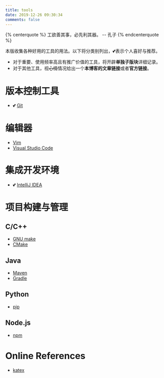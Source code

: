 ```yaml
---
title: tools
date: 2019-12-26 09:30:34
comments: false
---
```


{% centerquote %}
工欲善其事，必先利其器。
-- 孔子
{% endcenterquote %}

本版收集各种好用的工具的用法。以下将分类别列出，💕表示个人喜好与推荐。
- 对于重要、使用频率高且有推广价值的工具，将开辟**单独子版块**详细记录。
- 对于其他工具，视~~心情~~情况给出一个**本博客的文章链接**或者**官方链接**。

# 版本控制工具
- 💕 [Git](/notes/tools/git/)

# 编辑器
- [Vim](/2019/05/08/pro-vim/)
- [Visual Studio Code](https://code.visualstudio.com/)

# 集成开发环境
- 💕 [IntelliJ IDEA](/notes/tools/idea/)

# 项目构建与管理
## C/C++
- [GNU make](https://www.gnu.org/software/make/manual/make.html)
- [CMake](https://cmake.org/cmake/help/latest/guide/tutorial/index.html)

## Java
- [Maven](/2020/01/09/pro-maven/)
- [Gradle](https://docs.gradle.org/current/userguide/userguide.html)

## Python
- [pip](https://pip.pypa.io/en/stable/)

## Node.js
- [npm](https://docs.npmjs.com/)

# Online References
- [katex](https://katex.org/docs/supported.html)

